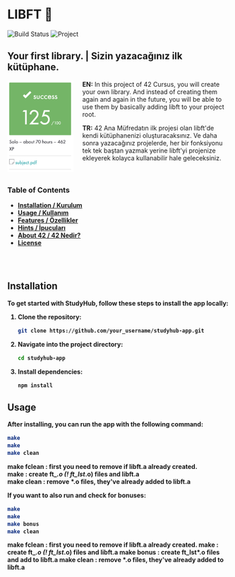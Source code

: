 # LIBFT 🐢

![Build Status](https://img.shields.io/badge/build-passing-brightgreen)
![Project](https://img.shields.io/badge/beldemir/-libft-green)

## Your first library. | Sizin yazacağınız ilk kütüphane.

<img align="left" width="150" style="max-width: 100%; height: auto; margin-right: 20px;" src="https://github.com/berkeldemir/libft/blob/main/srcs/screenshot.png" alt="Libft Image">

**EN:** In this project of 42 Cursus, you will create your own library. And instead of creating them again and again in the future, you will be able to use them by basically adding libft to your project root.

**TR:** 42 Ana Müfredatın ilk projesi olan libft'de kendi kütüphanenizi oluşturacaksınız. Ve daha sonra yazacağınız projelerde, her bir fonksiyonu tek tek baştan yazmak yerine libft'yi projenize ekleyerek kolayca kullanabilir hale geleceksiniz.

<br clear="left"/>

### <strong>Table of Contents<strong>
-  [Installation / Kurulum](#installation)
-  [Usage / Kullanım](#usage)
-  [Features / Özellikler](#features)
-  [Hints / İpucuları](#hints)
-  [About 42 / 42 Nedir?](#aboutft)
-  [License](#license)

<br> <br>
## Installation

To get started with StudyHub, follow these steps to install the app locally:

1. Clone the repository:
    ```bash
    git clone https://github.com/your_username/studyhub-app.git
    ```
2. Navigate into the project directory:
    ```bash
    cd studyhub-app
    ```
3. Install dependencies:
    ```bash
    npm install
    ```

## Usage

After installing, you can run the app with the following command:

```bash
make
make
make clean
```
**make fclean** : first you need to remove if libft.a already created. <br>
**make** : create ft_*.o (! ft_lst*.o) files and libft.a <br>
**make clean**  : remove *.o files, they've already added to libft.a

If you want to also run and check for bonuses: 

```bash
make
make
make bonus
make clean
```
**make fclean** : first you need to remove if libft.a already created.
**make** : create ft_*.o (! ft_lst*.o) files and libft.a
**make bonus** : create ft_lst*.o files and add to libft.a
**make clean** : remove *.o files, they've already added to libft.a
